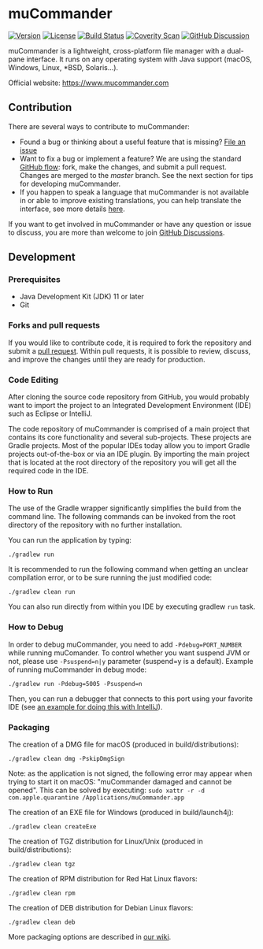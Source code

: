 # muCommander

[![Version](http://img.shields.io/badge/version-1.6.0-blue.svg?style=flat)](https://github.com/mucommander/mucommander/releases/tag/nightly)
[![License](http://img.shields.io/badge/License-GPL-blue.svg)](http://www.gnu.org/copyleft/gpl.html)
[![Build Status](https://github.com/mucommander/mucommander/actions/workflows/nightly.yml/badge.svg)](https://github.com/mucommander/mucommander/actions/workflows/nightly.yml)
[![Coverity Scan](https://scan.coverity.com/projects/3642/badge.svg)](https://scan.coverity.com/projects/3642)
[![GitHub Discussion](https://img.shields.io/github/discussions/mucommander/mucommander.svg)](https://github.com/mucommander/mucommander/discussions)

muCommander is a lightweight, cross-platform file manager with a dual-pane interface.
It runs on any operating system with Java support (macOS, Windows, Linux, *BSD, Solaris...).

Official website: https://www.mucommander.com

## Contribution


There are several ways to contribute to muCommander:

- Found a bug or thinking about a useful feature that is missing? [File an issue](https://github.com/mucommander/mucommander/issues)
- Want to fix a bug or implement a feature? We are using the standard [GitHub flow](https://guides.github.com/introduction/flow/): fork, make the changes, and submit a pull request. Changes are merged to the *master* branch. See the next section for tips for developing muCommander.
- If you happen to speak a language that muCommander is not available in or able to improve existing translations, you can help translate the interface, see more details [here](https://github.com/mucommander/mucommander/wiki/Translate).

If you want to get involved in muCommander or have any question or issue to discuss, you are more than welcome to join [GitHub Discussions](https://github.com/mucommander/mucommander/discussions).  

## Development

### Prerequisites

  - Java Development Kit (JDK) 11 or later
  - Git


### Forks and pull requests

If you would like to contribute code, it is required to fork the repository and submit a [pull request](https://help.github.com/en/articles/about-pull-requests).
Within pull requests, it is possible to review, discuss, and improve the changes until they are ready for production. 

### Code Editing
After cloning the source code repository from GitHub, you would probably want to import the project to an Integrated Development Environment (IDE) such as Eclipse or IntelliJ.

The code repository of muCommander is comprised of a main project that contains its core functionality and several sub-projects. These projects are Gradle projects. Most of the popular IDEs today allow you to import Gradle projects out-of-the-box or via an IDE plugin. By importing the main project that is located at the root directory of the repository you will get all the required code in the IDE.

### How to Run
The use of the Gradle wrapper significantly simplifies the build from the command line. The following commands can be invoked from the root directory of the repository with no further installation.

You can run the application by typing:
```
./gradlew run
```

It is recommended to run the following command when getting an unclear compilation error, or to be sure running the just modified code:
```
./gradlew clean run
```    

You can also run directly from within you IDE by executing gradlew `run` task.


### How to Debug
In order to debug muCommander, you need to add `-Pdebug=PORT_NUMBER` while running muComander. To control whether you want suspend JVM or not, please use `-Psuspend=n|y` parameter (suspend=y is a default).
Example of running muCommander in debug mode:
```
./gradlew run -Pdebug=5005 -Psuspend=n
```
Then, you can run a debugger that connects to this port using your favorite IDE (see [an example for doing this with IntelliJ](https://github.com/mucommander/mucommander/wiki/Debug-from-IntelliJ)).


### Packaging
The creation of a DMG file for macOS (produced in build/distributions):
```
./gradlew clean dmg -PskipDmgSign
```

Note: as the application is not signed, the following error may appear when trying to start it on macOS: "muCommander damaged and cannot be opened".
This can be solved by executing: `sudo xattr -r -d com.apple.quarantine /Applications/muCommander.app`

The creation of an EXE file for Windows (produced in build/launch4j):
```
./gradlew clean createExe
```

The creation of TGZ distribution for Linux/Unix (produced in build/distributions):
```
./gradlew clean tgz
```

The creation of RPM distribution for Red Hat Linux flavors:
```
./gradlew clean rpm
```

The creation of DEB distribution for Debian Linux flavors:
```
./gradlew clean deb
```

More packaging options are described in [our wiki](https://github.com/mucommander/mucommander/wiki/Packaging).


